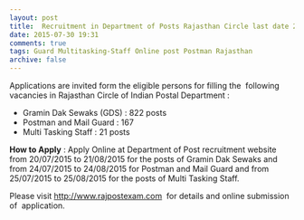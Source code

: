 ```yaml
---
layout: post
title:  Recruitment in Department of Posts Rajasthan Circle last date 21st Aug-2015
date: 2015-07-30 19:31
comments: true
tags: Guard Multitasking-Staff Online post Postman Rajasthan
archive: false
---
```

Applications are invited form the eligible persons for filling the  following vacancies in Rajasthan Circle of Indian Postal Department :


- Gramin Dak Sewaks (GDS) : 822 posts 
- Postman and Mail Guard : 167  
- Multi Tasking Staff : 21 posts 

**How to Apply** : Apply Online at Department of Post recruitment website from 20/07/2015 to 21/08/2015 for the posts of Gramin Dak Sewaks and from 24/07/2015 to 24/08/2015 for Postman and Mail Guard and from 25/07/2015 to 25/08/2015 for the posts of Multi Tasking Staff. 



Please visit <http://www.rajpostexam.com>  for details and online submission of  application.  





